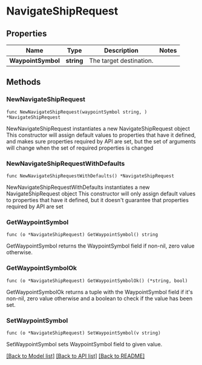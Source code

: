 # NavigateShipRequest

## Properties

Name | Type | Description | Notes
------------ | ------------- | ------------- | -------------
**WaypointSymbol** | **string** | The target destination. | 

## Methods

### NewNavigateShipRequest

`func NewNavigateShipRequest(waypointSymbol string, ) *NavigateShipRequest`

NewNavigateShipRequest instantiates a new NavigateShipRequest object
This constructor will assign default values to properties that have it defined,
and makes sure properties required by API are set, but the set of arguments
will change when the set of required properties is changed

### NewNavigateShipRequestWithDefaults

`func NewNavigateShipRequestWithDefaults() *NavigateShipRequest`

NewNavigateShipRequestWithDefaults instantiates a new NavigateShipRequest object
This constructor will only assign default values to properties that have it defined,
but it doesn't guarantee that properties required by API are set

### GetWaypointSymbol

`func (o *NavigateShipRequest) GetWaypointSymbol() string`

GetWaypointSymbol returns the WaypointSymbol field if non-nil, zero value otherwise.

### GetWaypointSymbolOk

`func (o *NavigateShipRequest) GetWaypointSymbolOk() (*string, bool)`

GetWaypointSymbolOk returns a tuple with the WaypointSymbol field if it's non-nil, zero value otherwise
and a boolean to check if the value has been set.

### SetWaypointSymbol

`func (o *NavigateShipRequest) SetWaypointSymbol(v string)`

SetWaypointSymbol sets WaypointSymbol field to given value.



[[Back to Model list]](../README.md#documentation-for-models) [[Back to API list]](../README.md#documentation-for-api-endpoints) [[Back to README]](../README.md)


